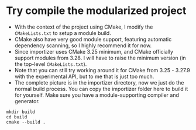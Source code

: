 # Try compile the modularized project
- With the context of the project using CMake, I modify the `CMakeLists.txt` to setup a module build.
- CMake also have very good module support, featuring automatic dependency scanning, so I highly recommend it for now.
- Since importizer uses CMake 3.25 minimum, and CMake officially support modules from 3.28. I will have to raise the minimum version (in the top-level `CMakeLists.txt`). 
- Note that you can still try working around it for CMake from 3.25 - 3.27.9 with the experimental API, but to me that is just too much.
- The complete picture is in the importizer directory, now we just do the normal build process. You can copy the importizer folder here to build it for yourself. Make sure you have a module-supporting compiler and generator.
```
mkdir build
cd build
cmake --build .
```